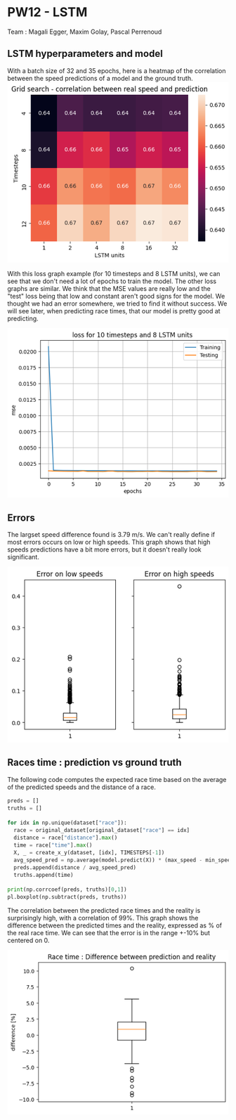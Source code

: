 # PW12 - LSTM
Team : Magali Egger, Maxim Golay, Pascal Perrenoud

## LSTM hyperparameters and model
With a batch size of 32 and 35 epochs, here is a heatmap of the correlation between the speed predictions of a model and the ground truth.
![Heatmap of grid search](./assets/grid.png)

With this loss graph example (for 10 timesteps and 8 LSTM units), we can see that we don't need a lot of epochs to train the model.
The other loss graphs are similar.
We think that the MSE values are really low and the "test" loss being that low and constant aren't good signs for the model.
We thought we had an error somewhere, we tried to find it without success.
We will see later, when predicting race times, that our model is pretty good at predicting.

![Loss graph for 10 timesteps and 8 LSTM units with 35 epochs](./assets/loss.png)

## Errors
The largset speed difference found is 3.79 m/s.
We can't really define if most errors occurs on low or high speeds.
This graph shows that high speeds predictions have a bit more errors, but it doesn't really look significant.

![Prediction error on low and high speeds](./assets/slow-fast.png)

## Races time : prediction vs ground truth
The following code computes the expected race time based on the average of the predicted speeds and the distance of a race.

```python
preds = []
truths = []

for idx in np.unique(dataset["race"]):
  race = original_dataset[original_dataset["race"] == idx]
  distance = race["distance"].max()
  time = race["time"].max()
  X, _ = create_x_y(dataset, [idx], TIMESTEPS[-1])
  avg_speed_pred = np.average(model.predict(X)) * (max_speed - min_speed) + min_speed
  preds.append(distance / avg_speed_pred)
  truths.append(time)

print(np.corrcoef(preds, truths)[0,1])
pl.boxplot(np.subtract(preds, truths))
```

The correlation between the predicted race times and the reality is surprisingly high, with a correlation of 99%.
This graph shows the difference between the predicted times and the reality, expressed as % of the real race time.
We can see that the error is in the range +-10% but centered on 0.

![](./assets/time.png)
